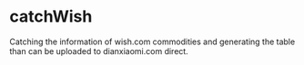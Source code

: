# catchWish
Catching the information of wish.com commodities and generating the table than can be uploaded to dianxiaomi.com direct.
